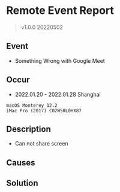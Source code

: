 # Remote Event Report
> v1.0.0 20220502

## Event
- Something Wrong with Google Meet

## Occur
- 2022.01.20 - 2022.01.28 Shanghai
```
macOS Monterey 12.2
iMac Pro (2017) C02W50L0HX87
```

## Description
- Can not share screen

## Causes

## Solution

